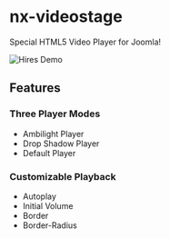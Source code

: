 # nx-videostage
Special HTML5 Video Player for Joomla!

![Hires Demo](http://nx-productions.ch/docs/nx-videostage/img/hires-demo.png)

## Features

### Three Player Modes
- Ambilight Player
- Drop Shadow Player
- Default Player

### Customizable Playback
- Autoplay
- Initial Volume
- Border
- Border-Radius
